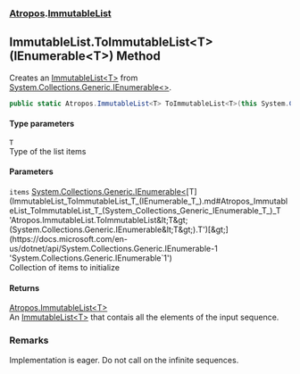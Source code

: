 ### [Atropos](Atropos.md 'Atropos').[ImmutableList](ImmutableList.md 'Atropos.ImmutableList')
## ImmutableList.ToImmutableList&lt;T&gt;(IEnumerable&lt;T&gt;) Method
Creates an [ImmutableList&lt;T&gt;](ImmutableList_T_.md 'Atropos.ImmutableList&lt;T&gt;') from [System.Collections.Generic.IEnumerable&lt;&gt;](https://docs.microsoft.com/en-us/dotnet/api/System.Collections.Generic.IEnumerable-1 'System.Collections.Generic.IEnumerable`1').  
```csharp
public static Atropos.ImmutableList<T> ToImmutableList<T>(this System.Collections.Generic.IEnumerable<T> items);
```
#### Type parameters
<a name='Atropos_ImmutableList_ToImmutableList_T_(System_Collections_Generic_IEnumerable_T_)_T'></a>
`T`  
Type of the list items
  
#### Parameters
<a name='Atropos_ImmutableList_ToImmutableList_T_(System_Collections_Generic_IEnumerable_T_)_items'></a>
`items` [System.Collections.Generic.IEnumerable&lt;](https://docs.microsoft.com/en-us/dotnet/api/System.Collections.Generic.IEnumerable-1 'System.Collections.Generic.IEnumerable`1')[T](ImmutableList_ToImmutableList_T_(IEnumerable_T_).md#Atropos_ImmutableList_ToImmutableList_T_(System_Collections_Generic_IEnumerable_T_)_T 'Atropos.ImmutableList.ToImmutableList&lt;T&gt;(System.Collections.Generic.IEnumerable&lt;T&gt;).T')[&gt;](https://docs.microsoft.com/en-us/dotnet/api/System.Collections.Generic.IEnumerable-1 'System.Collections.Generic.IEnumerable`1')  
Collection of items to initialize
  
#### Returns
[Atropos.ImmutableList&lt;](ImmutableList_T_.md 'Atropos.ImmutableList&lt;T&gt;')[T](ImmutableList_ToImmutableList_T_(IEnumerable_T_).md#Atropos_ImmutableList_ToImmutableList_T_(System_Collections_Generic_IEnumerable_T_)_T 'Atropos.ImmutableList.ToImmutableList&lt;T&gt;(System.Collections.Generic.IEnumerable&lt;T&gt;).T')[&gt;](ImmutableList_T_.md 'Atropos.ImmutableList&lt;T&gt;')  
An [ImmutableList&lt;T&gt;](ImmutableList_T_.md 'Atropos.ImmutableList&lt;T&gt;') that contais all the elements of the input sequence.
### Remarks
Implementation is eager. Do not call on the infinite sequences.
